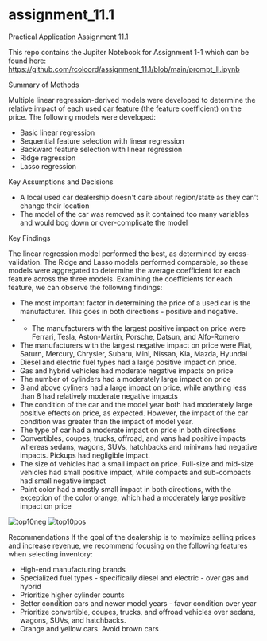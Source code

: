 # assignment_11.1
 Practical Application Assignment 11.1

This repo contains the Jupiter Notebook for Assignment 1-1 which can be found here: 
https://github.com/rcolcord/assignment_11.1/blob/main/prompt_II.ipynb

Summary of Methods

Multiple linear regression-derived models were developed to determine the relative impact of each used car feature (the feature coefficient) on the price. The following models were developed:
- Basic linear regression
- Sequential feature selection with linear regression
- Backward feature selection with linear regression
- Ridge regression
- Lasso regression


Key Assumptions and Decisions
- A local used car dealership doesn't care about region/state as they can't change their location
- The model of the car was removed as it contained too many variables and would bog down or over-complicate the model


Key Findings

The linear regression model performed the best, as determined by cross-validation. The Ridge and Lasso models performed comparable, so these models were aggregated to determine the average coefficient for each feature across the three models. Examining the coefficients for each feature, we can observe the following findings:
- The most important factor in determining the price of a used car is the manufacturer. This goes in both directions - positive and negative.
- - The manufacturers with the largest positive impact on price were Ferrari, Tesla, Aston-Martin, Porsche, Datsun, and Alfo-Romero
-  The manufacturers with the largest negative impact on price were Fiat, Saturn, Mercury, Chrysler, Subaru, Mini, Nissan, Kia, Mazda, Hyundai
- Diesel and electric fuel types had a large positive impact on price.
-  Gas and hybrid vehicles had moderate negative impacts on price
- The number of cylinders had a moderately large impact on price
-  8 and above cyliners had a large impact on price, while anything less than 8 had relatively moderate negative impacts
- The condition of the car and the model year both had moderately large positive effects on price, as expected. However, the impact of the car condition was greater than the impact of model year.
- The type of car had a moderate impact on price in both directions
-  Convertibles, coupes, trucks, offroad, and vans had positive impacts whereas sedans, wagons, SUVs, hatchbacks and minivans had negative impacts. Pickups had negligible impact.
- The size of vehicles had a small impact on price. Full-size and mid-size vehicles had small positive impact, while compacts and sub-compacts had small negative impact
- Paint color had a mostly small impact in both directions, with the exception of the color orange, which had a moderately large positive impact on price

![top10neg](https://github.com/rcolcord/assignment_11.1/assets/160987886/7b4abb64-0ce3-4e94-ad30-519d3de21e92)
![top10pos](https://github.com/rcolcord/assignment_11.1/assets/160987886/d4fb13c8-8065-4958-b44e-01e23471418a)


Recommendations
If the goal of the dealership is to maximize selling prices and increase revenue, we recommend focusing on the following features when selecting inventory:
- High-end manufacturing brands
- Specialized fuel types - specifically diesel and electric - over gas and hybrid
- Prioritize higher cylinder counts
- Better condition cars and newer model years - favor condition over year
- Prioritize convertible, coupes, trucks, and offroad vehicles over sedans, wagons, SUVs, and hatchbacks.
- Orange and yellow cars. Avoid brown cars
